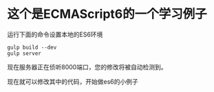 # 这个是ECMAScript6的一个学习例子

运行下面的命令设置本地的ES6环境

    gulp build --dev
    gulp server

现在服务器正在侦听8000端口，您的修改将被自动检测到。

现在就可以修改其中的代码，开始做es6的小例子